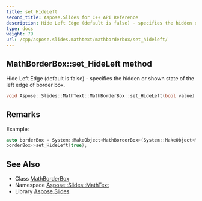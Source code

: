 ```yaml
---
title: set_HideLeft
second_title: Aspose.Slides for C++ API Reference
description: Hide Left Edge (default is false) - specifies the hidden or shown state of the left edge of border box.
type: docs
weight: 79
url: /cpp/aspose.slides.mathtext/mathborderbox/set_hideleft/
---
```

## MathBorderBox::set_HideLeft method


Hide Left Edge (default is false) - specifies the hidden or shown state of the left edge of border box.

```cpp
void Aspose::Slides::MathText::MathBorderBox::set_HideLeft(bool value) override
```

## Remarks


Example: 
```cpp
auto borderBox = System::MakeObject<MathBorderBox>(System::MakeObject<MathematicalText>(u"x"));
borderBox->set_HideLeft(true);
```

## See Also

* Class [MathBorderBox](../)
* Namespace [Aspose::Slides::MathText](../../)
* Library [Aspose.Slides](../../../)
